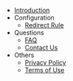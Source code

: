 - [Introduction](./)
- Configuration
    - [Redirect Rule](./redirect-rule)
- Questions
    - [FAQ](./faq)
    - [Contact Us](./contact-us)
- Others
    - [Privacy Policy](./privacy-policy)
    - [Terms of Use](./terms-of-use)
